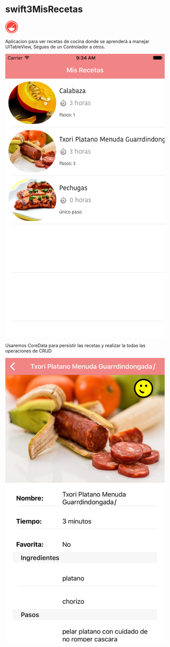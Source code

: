 # swift3MisRecetas

![Alt text](https://github.com/anderuraga/swift3MisRecetas/blob/master/resources/icon-App.png)

Aplicacion para ver recetas de cocina donde se aprenderá a manejar UITableView, Segues de un Controlador a otros.

![Alt text](https://github.com/anderuraga/swift3MisRecetas/blob/master/resources/screenshot1.png)

Usaremos CoreData para persistir las recetas y realizar la todas las operaciones de CRUD

![Alt text](https://github.com/anderuraga/swift3MisRecetas/blob/master/resources/screenshot2.png)
